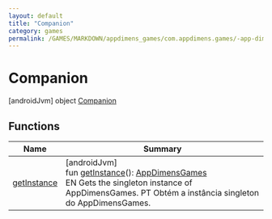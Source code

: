 ```yaml
---
layout: default
title: "Companion"
category: games
permalink: /GAMES/MARKDOWN/appdimens_games/com.appdimens.games/-app-dimens-games/-companion/index.html
---
```


# Companion

[androidJvm]
object [Companion](index.md)

## Functions

| Name | Summary |
|---|---|
| [getInstance](get-instance.md) | [androidJvm]<br>fun [getInstance](get-instance.md)(): [AppDimensGames](../index.md)<br>EN Gets the singleton instance of AppDimensGames. PT Obtém a instância singleton do AppDimensGames. |
